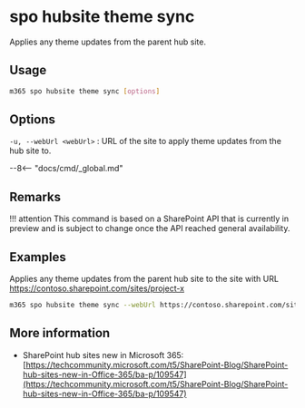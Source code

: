 # spo hubsite theme sync

Applies any theme updates from the parent hub site.

## Usage

```sh
m365 spo hubsite theme sync [options]
```

## Options

`-u, --webUrl <webUrl>`
: URL of the site to apply theme updates from the hub site to.

--8<-- "docs/cmd/_global.md"

## Remarks

!!! attention
    This command is based on a SharePoint API that is currently in preview and is subject to change once the API reached general availability.

## Examples

Applies any theme updates from the parent hub site to the site with URL https://contoso.sharepoint.com/sites/project-x

```sh
m365 spo hubsite theme sync --webUrl https://contoso.sharepoint.com/sites/project-x
```

## More information

- SharePoint hub sites new in Microsoft 365: [https://techcommunity.microsoft.com/t5/SharePoint-Blog/SharePoint-hub-sites-new-in-Office-365/ba-p/109547](https://techcommunity.microsoft.com/t5/SharePoint-Blog/SharePoint-hub-sites-new-in-Office-365/ba-p/109547)
